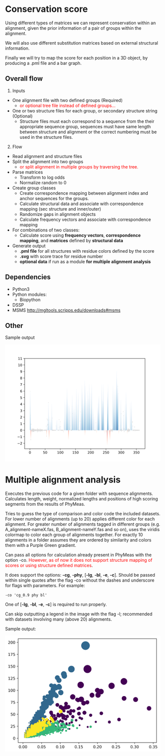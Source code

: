 # Conservation score

Using different types of matrices we can represent conservation within an alignment, given the prior information of a pair of groups within the alignment.

We will also use different substitution matrices based on external structural information.

Finally we will try to map the score for each position in a 3D object, by producing a .pml file and a bar graph.

## Overall flow

1. Inputs
- One alignment file with two defined groups (Required)
	- <span style="color:red">or optional tree file instead of defined groups...</span>
- One or two structure files for each group, or secondary structure string (Optional)
	- Structure files must each correspond to a sequence from the their appropriate sequence group, sequences must have same length between structure and alignment or the correct numbering must be used in the structure files.

2. Flow
- Read alignment and structure files
- Split the alignment into two groups 
	- <span style="color:red">or split alignment in multiple groups by traversing the tree.</span>
- Parse matrices
	- Transform to log odds
	- Normalize random to 0
- Create group classes
	- Create correspondence mapping between alignment index and anchor sequences for the groups.
	- Calculate structural data and associate with correspondence mapping (sec structure and inner/outer)
	- Randomize gaps in alignment objects
	- Calculate frequency vectors and associate with correspondence mapping 
- For combinations of two classes:
	- Calculate score using **frequency vectors**, **correspondence mapping**, and **matrices** defined by **structural data**
- Generate output
	- **.pml file** for all structures with residue colors defined by the score
	- **.svg** with score trace for residue number
	- **optional data** if run as a module **for multiple alignment analysis**

## Dependencies

- Python3
- Python modules:
	- Biopython
- DSSP 
- MSMS http://mgltools.scripps.edu/downloads#msms

## Other

Sample output

<img src="./bin/outputs/SVG/uL02b-uL02c.svg?sanitize=true">

# Multiple alignment analysis

Executes the previous code for a given folder with sequence alignments. Calculates length, weight, normalized lengths and positions of high scoring segments from the results of PhyMeas.

Tries to guess the type of comparison and color code the included datasets. For lower number of alignments (up to 20) applies different color for each alignment. For greater number of alignments tagged in different groups (e.g. A_alignment-nameX.fas, B_alignment-nameY.fas and so on), uses the viridis colormap to color each group of alignments together. For exactly 10 alignments in a folder assumes they are ordered by similarity and colors them with a Purple Green gradient.

Can pass all options for calculation already present in PhyMeas with the option -co. <span style="color:red">However, as of now it does not support structure mapping of scores or using structure defined matrices</span>. 

It does support the options: **-cg**, **-phy**, [**-lg**, **-bl**, **-e**, **-c**]. Should be passed within single quotes after the flag -co without the dashes and underscore for flags with parameters. For example:

	-co 'cg_0.9 phy bl'

One of [**-lg**, **-bl**, **-e**, **-c**] is required to run properly.

Can skip outputting a legend in the image with the flag -l; recommended with datasets involving many (above 20) alignments.

Sample output:

<img src="./bin/outputs/PNG/longtest_it1nouS14.png">
